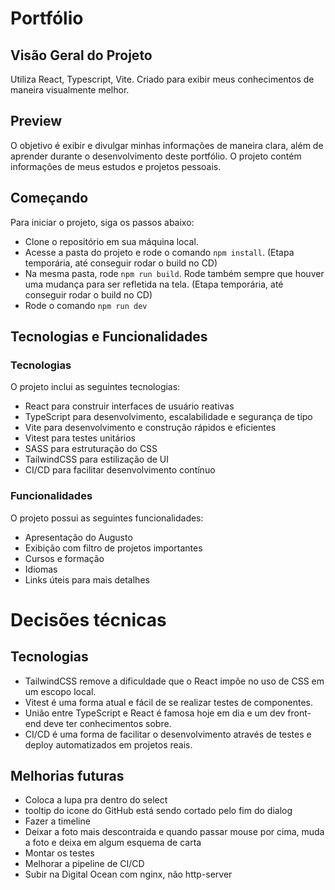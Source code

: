 # Portfólio

## Visão Geral do Projeto

Utiliza React, Typescript, Vite.
Criado para exibir meus conhecimentos de maneira visualmente melhor.

## Preview

O objetivo é exibir e divulgar minhas informações de maneira clara, além de aprender durante o desenvolvimento deste portfólio. O projeto contém informações de meus estudos e projetos pessoais.

## Começando

Para iniciar o projeto, siga os passos abaixo:

- Clone o repositório em sua máquina local.
- Acesse a pasta do projeto e rode o comando `npm install`.
  (Etapa temporária, até conseguir rodar o build no CD)
- Na mesma pasta, rode `npm run build`. Rode também sempre que houver uma mudança para ser refletida na tela.
  (Etapa temporária, até conseguir rodar o build no CD)
- Rode o comando `npm run dev`

## Tecnologias e Funcionalidades

### Tecnologias

O projeto inclui as seguintes tecnologias:

- React para construir interfaces de usuário reativas
- TypeScript para desenvolvimento, escalabilidade e segurança de tipo
- Vite para desenvolvimento e construção rápidos e eficientes
- Vitest para testes unitários
- SASS para estruturação do CSS
- TailwindCSS para estilização de UI
- CI/CD para facilitar desenvolvimento contínuo

### Funcionalidades

O projeto possui as seguintes funcionalidades:

- Apresentação do Augusto
- Exibição com filtro de projetos importantes
- Cursos e formação
- Idiomas
- Links úteis para mais detalhes

# Decisões técnicas

## Tecnologias

- TailwindCSS remove a dificuldade que o React impõe no uso de CSS em um escopo local.
- Vitest é uma forma atual e fácil de se realizar testes de componentes.
- União entre TypeScript e React é famosa hoje em dia e um dev front-end deve ter conhecimentos sobre.
- CI/CD é uma forma de facilitar o desenvolvimento através de testes e deploy automatizados em projetos reais.

## Melhorias futuras

- Coloca a lupa pra dentro do select
- tooltip do icone do GitHub está sendo cortado pelo fim do dialog
- Fazer a timeline
- Deixar a foto mais descontraida e quando passar mouse por cima, muda a foto e deixa em algum esquema de carta
- Montar os testes
- Melhorar a pipeline de CI/CD
- Subir na Digital Ocean com nginx, não http-server
